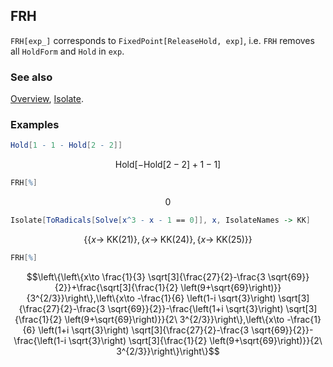 ## FRH

`FRH[exp_]` corresponds to `FixedPoint[ReleaseHold, exp]`,  i.e. `FRH` removes all `HoldForm` and `Hold` in `exp`.

### See also

[Overview](Extra/FeynCalc.md), [Isolate](Isolate.md).

### Examples

```mathematica
Hold[1 - 1 - Hold[2 - 2]]
```

$$\text{Hold}[-\text{Hold}[2-2]+1-1]$$

```mathematica
FRH[%]
```

$$0$$

```mathematica
Isolate[ToRadicals[Solve[x^3 - x - 1 == 0]], x, IsolateNames -> KK]
```

$$\{\{x\to \;\text{KK}(21)\},\{x\to \;\text{KK}(24)\},\{x\to \;\text{KK}(25)\}\}$$

```mathematica
FRH[%]
```

$$\left\{\left\{x\to \frac{1}{3} \sqrt[3]{\frac{27}{2}-\frac{3 \sqrt{69}}{2}}+\frac{\sqrt[3]{\frac{1}{2} \left(9+\sqrt{69}\right)}}{3^{2/3}}\right\},\left\{x\to -\frac{1}{6} \left(1-i \sqrt{3}\right) \sqrt[3]{\frac{27}{2}-\frac{3 \sqrt{69}}{2}}-\frac{\left(1+i \sqrt{3}\right) \sqrt[3]{\frac{1}{2} \left(9+\sqrt{69}\right)}}{2\ 3^{2/3}}\right\},\left\{x\to -\frac{1}{6} \left(1+i \sqrt{3}\right) \sqrt[3]{\frac{27}{2}-\frac{3 \sqrt{69}}{2}}-\frac{\left(1-i \sqrt{3}\right) \sqrt[3]{\frac{1}{2} \left(9+\sqrt{69}\right)}}{2\ 3^{2/3}}\right\}\right\}$$